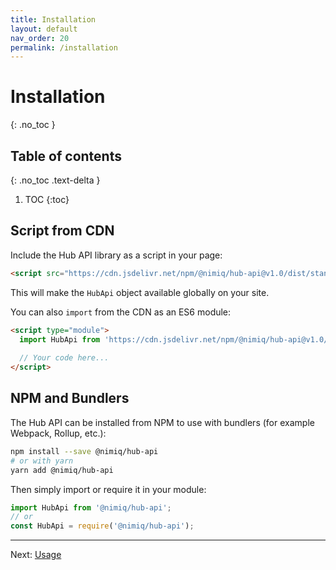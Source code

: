 ```yaml
---
title: Installation
layout: default
nav_order: 20
permalink: /installation
---
```


# Installation
{: .no_toc }

## Table of contents
{: .no_toc .text-delta }

1. TOC
{:toc}

## Script from CDN

Include the Hub API library as a script in your page:

```html
<script src="https://cdn.jsdelivr.net/npm/@nimiq/hub-api@v1.0/dist/standalone/HubApi.standalone.umd.js"></script>
```

This will make the `HubApi` object available globally on your site.

You can also `import` from the CDN as an ES6 module:

```html
<script type="module">
  import HubApi from 'https://cdn.jsdelivr.net/npm/@nimiq/hub-api@v1.0/dist/standalone/HubApi.standalone.es.js';
  
  // Your code here...
</script>
```

## NPM and Bundlers

The Hub API can be installed from NPM to use with bundlers (for example Webpack, Rollup, etc.):

```bash
npm install --save @nimiq/hub-api
# or with yarn
yarn add @nimiq/hub-api
```

Then simply import or require it in your module:

```javascript
import HubApi from '@nimiq/hub-api';
// or
const HubApi = require('@nimiq/hub-api');
```

---

Next: [Usage](/usage)
